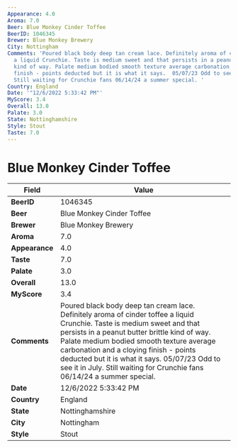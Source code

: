 ```yaml
---
Appearance: 4.0
Aroma: 7.0
Beer: Blue Monkey Cinder Toffee
BeerID: 1046345
Brewer: Blue Monkey Brewery
City: Nottingham
Comments: 'Poured black body deep tan cream lace. Definitely aroma of cinder toffee
  a liquid Crunchie. Taste is medium sweet and that persists in a peanut butter brittle
  kind of way. Palate medium bodied smooth texture average carbonation and a cloying
  finish - points deducted but it is what it says.  05/07/23 Odd to see it in July.
  Still waiting for Crunchie fans 06/14/24 a summer special. '
Country: England
Date: '"12/6/2022 5:33:42 PM"'
MyScore: 3.4
Overall: 13.0
Palate: 3.0
State: Nottinghamshire
Style: Stout
Taste: 7.0
---
```


# Blue Monkey Cinder Toffee

| Field         | Value |
|---------------|-------|
| **BeerID** | 1046345 |
| **Beer** | Blue Monkey Cinder Toffee |
| **Brewer** | Blue Monkey Brewery |
| **Aroma** | 7.0 |
| **Appearance** | 4.0 |
| **Taste** | 7.0 |
| **Palate** | 3.0 |
| **Overall** | 13.0 |
| **MyScore** | 3.4 |
| **Comments** | Poured black body deep tan cream lace. Definitely aroma of cinder toffee a liquid Crunchie. Taste is medium sweet and that persists in a peanut butter brittle kind of way. Palate medium bodied smooth texture average carbonation and a cloying finish - points deducted but it is what it says.  05/07/23 Odd to see it in July. Still waiting for Crunchie fans 06/14/24 a summer special.  |
| **Date** | 12/6/2022 5:33:42 PM |
| **Country** | England |
| **State** | Nottinghamshire |
| **City** | Nottingham |
| **Style** | Stout |
